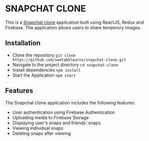 # SNAPCHAT CLONE

This is a [Snapchat clone](https://snapchat-clone-6eaf8.web.app/chats) application built using ReactJS, Redux and Firebase. The application allows users to share temperory images.

## Installation

- Clone the repository
  `git clone https://github.com/swetabhlearns/snapchat-clone.git`
- Navigate to the project directory
  `cd snapchat-clone`
- Install dependencies
  `npm install`
- Start the Application
  `npm start`

## Features

The Snapchat clone application includes the following features:

- User authentication using Firebase Authentication
- Uploading media to Firebase Storage
- Displaying user's snaps and friends' snaps
- Viewing individual snaps
- Deleting snaps after viewing
